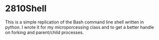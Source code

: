 # 2810Shell
This is a simple replication of the Bash command line shell written in python. I wrote it for my microporcessing class and to get a better
handle on forking and parent/child processes.

